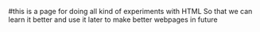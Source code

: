 #this is a page for doing all kind of experiments with HTML
So that we can learn it better and use it later to make better webpages in future

